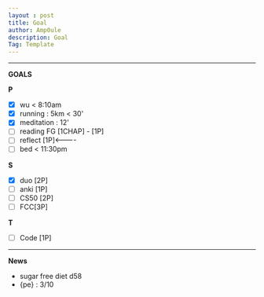 ```yaml
---
layout : post
title: Goal
author: Amp0ule
description: Goal
Tag: Template
---
```


****
**GOALS**

**P**

- [x] wu < 8:10am
- [x] running : 5km < 30' 
- [x] meditation : 12'
- [ ] reading FG [1CHAP] - [1P]
- [ ] reflect [1P]<----
- [ ] bed < 11:30pm

**S**

- [x] duo [2P]
- [ ] anki [1P]
- [ ] CS50 [2P]  
- [ ] FCC[3P]

**T**

- [ ] Code [1P]

***
**News**

- sugar free diet d58
- {pe} : 3/10
